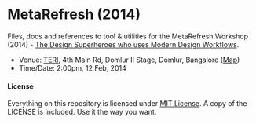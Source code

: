 # MetaRefresh (2014)

Files, docs and references to tool & utilities for the MetaRefresh Workshop (2014) - [The Design Superheroes who uses Modern Design Workflows](https://metarefresh.in/2014/workshops#952-the-design-superheroes-who-uses-modern-design-work).

* Venue: [TERI](http://www.teriin.org), 4th Main Rd, Domlur II Stage, Domlur, Bangalore ([Map](http://goo.gl/maps/E7Pfj))
* Time/Date: 2:00pm, 12 Feb, 2014

#### License

Everything on this repository is licensed under [MIT License](http://opensource.org/licenses/MIT). A copy of the LICENSE is included. Use it the way you want.